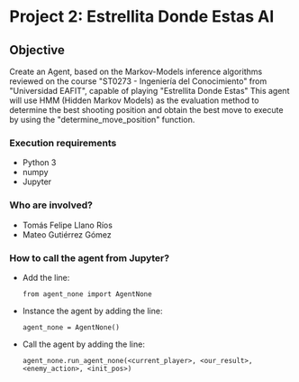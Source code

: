 # Project 2: Estrellita Donde Estas AI

## Objective
Create an Agent, based on the Markov-Models inference algorithms
reviewed on the course "ST0273 - Ingeniería del Conocimiento" 
from "Universidad EAFIT", capable of playing "Estrellita Donde Estas" 
This agent will use HMM (Hidden Markov Models) as the evaluation method 
to determine the best shooting position and obtain the best move 
to execute by using the "determine\_move\_position" function.

### Execution requirements
* Python 3
* numpy
* Jupyter

### Who are involved?
* Tomás Felipe Llano Ríos
* Mateo Gutiérrez Gómez

### How to call the agent from Jupyter?
* Add the line:
  ```
  from agent_none import AgentNone
  ```
* Instance the agent by adding the line:
  ```
  agent_none = AgentNone()
  ```
* Call the agent by adding the line:
  ```
  agent_none.run_agent_none(<current_player>, <our_result>, <enemy_action>, <init_pos>)
  ```
